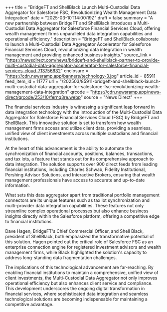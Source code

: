 +++
title = "BridgeFT and ShellBlack Launch Multi-Custodial Data Aggregator for Salesforce FSC, Revolutionizing Wealth Management Data Integration"
date = "2025-03-10T14:00:19Z"
draft = false
summary = "A new partnership between BridgeFT and ShellBlack introduces a Multi-Custodial Data Aggregator for Salesforce Financial Services Cloud, offering wealth management firms unparalleled data integration capabilities and operational efficiency."
description = "BridgeFT and ShellBlack collaborate to launch a Multi-Custodial Data Aggregator Accelerator for Salesforce Financial Services Cloud, revolutionizing data integration in wealth management and providing enhanced business insights."
source_link = "https://newsdirect.com/news/bridgeft-and-shellblack-partner-to-provide-multi-custodial-data-aggregator-accelerator-for-salesforce-financial-services-cloud-713756632"
enclosure = "https://cdn.newsramp.app/banners/technology-3.jpg"
article_id = 85911
feed_item_id = 11777
url = "/202503/85911-bridgeft-and-shellblack-launch-multi-custodial-data-aggregator-for-salesforce-fsc-revolutionizing-wealth-management-data-integration"
qrcode = "https://cdn.newsramp.app/news-direct/qrcode/253/10/fernq3re.webp"
source = "News Direct"
+++

<p>The financial services industry is witnessing a significant leap forward in data integration technology with the introduction of the Multi-Custodial Data Aggregator for Salesforce Financial Services Cloud (FSC) by BridgeFT and ShellBlack. This innovative solution is set to transform how wealth management firms access and utilize client data, providing a seamless, unified view of client investments across multiple custodians and financial institutions.</p><p>At the heart of this advancement is the ability to automate the synchronization of financial accounts, positions, balances, transactions, and tax lots, a feature that stands out for its comprehensive approach to data integration. The solution supports over 900 direct feeds from leading financial institutions, including Charles Schwab, Fidelity Institutional, Pershing Advisor Solutions, and Interactive Brokers, ensuring that wealth management professionals have access to accurate and up-to-date information.</p><p>What sets this data aggregator apart from traditional portfolio management connectors are its unique features such as tax lot synchronization and multi-provider data integration capabilities. These features not only streamline complex operational processes but also enhance business insights directly within the Salesforce platform, offering a competitive edge to financial institutions.</p><p>Dave Hagen, BridgeFT's Chief Commercial Officer, and Shell Black, president of ShellBlack, both emphasized the transformative potential of this solution. Hagen pointed out the critical role of Salesforce FSC as an enterprise connection engine for registered investment advisors and wealth management firms, while Black highlighted the solution's capacity to address long-standing data fragmentation challenges.</p><p>The implications of this technological advancement are far-reaching. By enabling financial institutions to maintain a comprehensive, unified view of client investments, the Multi-Custodial Data Aggregator not only improves operational efficiency but also enhances client service and compliance. This development underscores the ongoing digital transformation in financial services, where sophisticated data integration and seamless technological solutions are becoming indispensable for maintaining a competitive advantage.</p>
